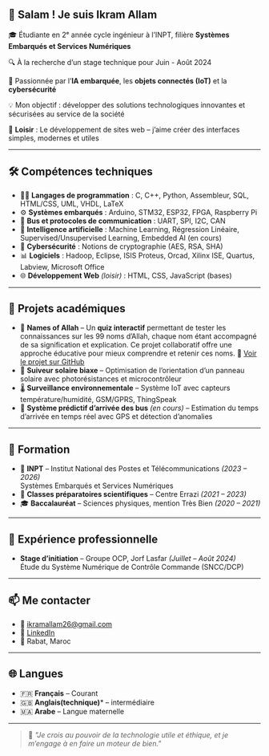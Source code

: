 ## 👋 Salam ! Je suis Ikram Allam

🎓 Étudiante en 2ᵉ année cycle ingénieur à l’INPT, filière **Systèmes Embarqués et Services Numériques**

🔍 À la recherche d’un stage technique pour Juin - Août 2024

🌱 Passionnée par l’**IA embarquée**, les **objets connectés (IoT)** et la **cybersécurité**

💡 Mon objectif : développer des solutions technologiques innovantes et sécurisées au service de la société

🎨 **Loisir** : Le développement de sites web – j’aime créer des interfaces simples, modernes et utiles

---

## 🛠️ Compétences techniques

- 👩‍💻 **Langages de programmation** : C, C++, Python, Assembleur, SQL, HTML/CSS, UML, VHDL, LaTeX  
- ⚙️ **Systèmes embarqués** : Arduino, STM32, ESP32, FPGA, Raspberry Pi  
- 🔌 **Bus et protocoles de communication** : UART, SPI, I2C, CAN  
- 🤖 **Intelligence artificielle** : Machine Learning, Régression Linéaire, Supervised/Unsupervised Learning, Embedded AI (en cours)  
- 🔐 **Cybersécurité** : Notions de cryptographie (AES, RSA, SHA)
- 📊 **Logiciels** : Hadoop, Eclipse, ISIS Proteus, Orcad, Xilinx ISE, Quartus, Labview, Microsoft Office 
- 🌐 **Développement Web** *(loisir)* : HTML, CSS, JavaScript (bases)  


---

## 💼 Projets académiques

-  🌸 **Names of Allah** – Un **quiz interactif** permettant de tester les connaissances sur les 99 noms d’Allah, chaque nom étant accompagné de sa signification et explication. Ce 
       projet collaboratif offre une approche éducative pour mieux comprendre et retenir ces noms.  🔗 [Voir le projet sur GitHub](https://github.com/m-elhamlaoui/Names_Of_ALLAH)
- 🔭 **Suiveur solaire biaxe** – Optimisation de l’orientation d’un panneau solaire avec photorésistances et microcontrôleur  
- 🌡️ **Surveillance environnementale** – Système IoT avec capteurs température/humidité, GSM/GPRS, ThingSpeak  
- 🚌 **Système prédictif d’arrivée des bus** *(en cours)* – Estimation du temps d’arrivée en temps réel avec GPS et détection d’anomalies

---

## 🧠 Formation

- 🏫 **INPT** – Institut National des Postes et Télécommunications *(2023 – 2026)*  
  Systèmes Embarqués et Services Numériques  
- 📘 **Classes préparatoires scientifiques** – Centre Errazi *(2021 – 2023)*  
- 🎓 **Baccalauréat** – Sciences physiques, mention Très Bien *(2020 – 2021)*

---

## 📍 Expérience professionnelle

- **Stage d’initiation** – Groupe OCP, Jorf Lasfar *(Juillet – Août 2024)*  
  Étude du Système Numérique de Contrôle Commande (SNCC/DCP)

---

## 📫 Me contacter

- 📧 [ikramallam26@gmail.com](mailto:ikramallam26@gmail.com)  
- 🔗 [LinkedIn](https://www.linkedin.com/in/ikram-allam2026)
- 📍 Rabat, Maroc  

---

## 🌐 Langues

- 🇫🇷 **Français** – Courant  
- 🇬🇧 **Anglais(technique)*** – intermédiaire   
- 🇲🇦 **Arabe** – Langue maternelle  

---

> 🔗 *"Je crois au pouvoir de la technologie utile et éthique, et je m’engage à en faire un moteur de bien."*
